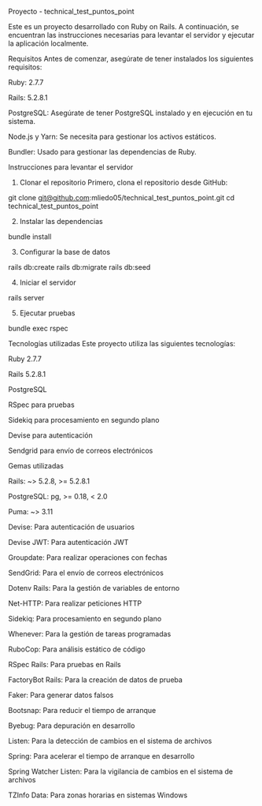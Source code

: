 Proyecto - technical_test_puntos_point

Este es un proyecto desarrollado con Ruby on Rails. A continuación, se encuentran las instrucciones necesarias para levantar el servidor y ejecutar la aplicación localmente.

Requisitos
Antes de comenzar, asegúrate de tener instalados los siguientes requisitos:

Ruby: 2.7.7

Rails: 5.2.8.1

PostgreSQL: Asegúrate de tener PostgreSQL instalado y en ejecución en tu sistema.

Node.js y Yarn: Se necesita para gestionar los activos estáticos.

Bundler: Usado para gestionar las dependencias de Ruby.

Instrucciones para levantar el servidor
1. Clonar el repositorio
Primero, clona el repositorio desde GitHub:

git clone git@github.com:mliedo05/technical_test_puntos_point.git
cd technical_test_puntos_point

2. Instalar las dependencias

bundle install

3. Configurar la base de datos

rails db:create
rails db:migrate
rails db:seed

4. Iniciar el servidor

rails server

5. Ejecutar pruebas

bundle exec rspec

Tecnologías utilizadas
Este proyecto utiliza las siguientes tecnologías:

Ruby 2.7.7

Rails 5.2.8.1

PostgreSQL

RSpec para pruebas

Sidekiq para procesamiento en segundo plano

Devise para autenticación

Sendgrid para envío de correos electrónicos


Gemas utilizadas

Rails: ~> 5.2.8, >= 5.2.8.1

PostgreSQL: pg, >= 0.18, < 2.0

Puma: ~> 3.11

Devise: Para autenticación de usuarios

Devise JWT: Para autenticación JWT

Groupdate: Para realizar operaciones con fechas

SendGrid: Para el envío de correos electrónicos

Dotenv Rails: Para la gestión de variables de entorno

Net-HTTP: Para realizar peticiones HTTP

Sidekiq: Para procesamiento en segundo plano

Whenever: Para la gestión de tareas programadas

RuboCop: Para análisis estático de código

RSpec Rails: Para pruebas en Rails

FactoryBot Rails: Para la creación de datos de prueba

Faker: Para generar datos falsos

Bootsnap: Para reducir el tiempo de arranque

Byebug: Para depuración en desarrollo

Listen: Para la detección de cambios en el sistema de archivos

Spring: Para acelerar el tiempo de arranque en desarrollo

Spring Watcher Listen: Para la vigilancia de cambios en el sistema de archivos

TZInfo Data: Para zonas horarias en sistemas Windows
